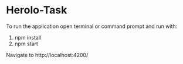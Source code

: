 # Herolo-Task

To run the application open terminal or command prompt and run with:

1) npm install
2) npm start

Navigate to http://localhost:4200/
